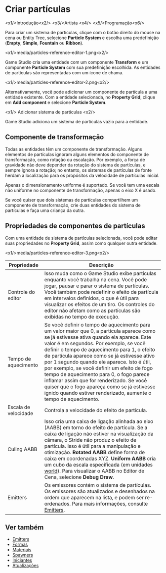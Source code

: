 # Criar partículas

<x1\/>Introdução<x2\/>
<x3\/>Artista <x4\/>
<x5\/>Programação<x6\/>

Para criar um sistema de partículas, clique com o botão direito do mouse na cena ou Entity Tree, selecione **Particle System** e escolha uma predefinição (**Empty**, **Simple**, **Fountain** ou **Ribbon**).

<x1\/>media\/particles-reference-editor-1.png<x2\/>

Game Studio cria uma entidade com um componente **Transform** e um componente **Particle System** com sua predefinição escolhida. As entidades de partículas são representadas com um ícone de chama.

<x1\/>media\/particles-reference-editor-2.png<x2\/>

Alternativamente, você pode adicionar um componente de partícula a uma entidade existente. Com a entidade selecionada, no **Property Grid**, clique em **Add component** e selecione **Particle System**.

<x1\/> Adicionar sistema de partículas <x2\/>

Game Studio adiciona um sistema de partículas vazio para a entidade.

## Componente de transformação

Todas as entidades têm um componente de transformação. Alguns elementos de partículas ignoram alguns elementos do componente de transformação, como rotação ou escalação. Por exemplo, a força de gravidade não deve depender da rotação do sistema de partículas, e sempre ignora a rotação; no entanto, os sistemas de partículas de fonte herdam a localização para os propósitos da velocidade de partículas inicial.

Apenas o dimensionamento uniforme é suportado. Se você tem uma escala não uniforme no componente de transformação, apenas o eixo X é usado.

Se você quiser que dois sistemas de partículas compartilhem um componente de transformação, crie duas entidades do sistema de partículas e faça uma criança da outra.

## Propriedades de componentes de partículas

Com uma entidade de sistema de partículas selecionada, você pode editar suas propriedades no **Property Grid**, assim como qualquer outra entidade.

<x1\/>media\/particles-reference-editor-3.png<x2\/>

| Propriedade | Descrição |
| ---------------- | -------------
| Controle do editor | Isso muda como o Game Studio exibe partículas enquanto você trabalha na cena. Você pode jogar, pausar e parar o sistema de partículas. Você também pode redefinir o efeito de partícula em intervalos definidos, o que é útil para visualizar os efeitos de um tiro. Os controles do editor não afetam como as partículas são exibidas no tempo de execução. |
| Tempo de aquecimento | Se você definir o tempo de aquecimento para um valor maior que 0, a partícula aparece como se já estivesse ativa quando ela aparece. Este valor é em segundos. Por exemplo, se você definir o tempo de aquecimento para 1, o efeito de partícula aparece como se já estivesse ativo por 1 segundo quando ele aparece. Isto é útil, por exemplo, se você definir um efeito de fogo tempo de aquecimento para 0, o fogo parece inflamar assim que for renderizado. Se você quiser que o fogo apareça como se já estivesse ignido quando estiver renderizado, aumente o tempo de aquecimento. |
| Escala de velocidade | Controla a velocidade do efeito de partícula. |
| Culing AABB | Isso cria uma caixa de ligação alinhada ao eixo (AABB) em torno do efeito de partícula. Se a caixa de ligação não estiver na visualização da câmara, o Stride não produz o efeito de partícula. Isso é útil para a manipulação e otimização. **Rotated AABB** define forma de caixa em coordenadas XYZ. **Uniform AABB** cria um cubo da escala especificada (em unidades [world](../game-studio/world-units.md)). Para visualizar o AABB no Editor de Cena, selecione **Debug Draw**. |
| Emitters | Os emissores contém o sistema de partículas. Os emissores são atualizados e desenhados na ordem que aparecem na lista, e podem ser re-ordenados. Para mais informações, consulte [Emitters](emitters.md). |

## Ver também

* [Emitters](emitters.md)
* [Formas](shapes.md)
* [Materiais](materials.md)
* [Spawners](spawners.md)
* [Iniciantes](initializers.md)
* [Atualizações](updaters.md)